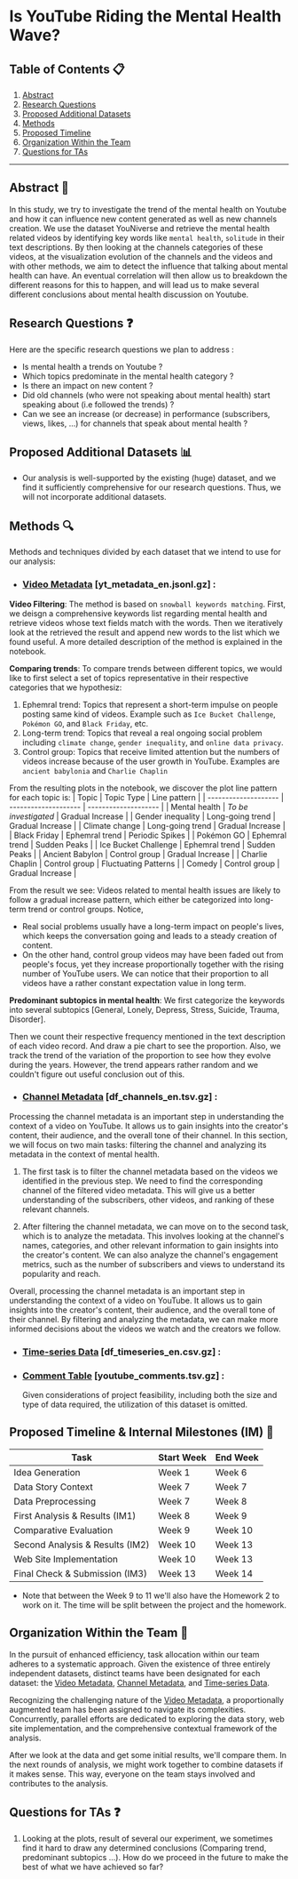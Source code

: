 # Is YouTube Riding the Mental Health Wave?

## Table of Contents 📋
1. [Abstract](#abstract)
2. [Research Questions](#research-questions)
3. [Proposed Additional Datasets](#proposed-additional-datasets)
4. [Methods](#methods)
5. [Proposed Timeline](#proposed-timeline--internal-milestones-im-)
6. [Organization Within the Team](#organization-within-the-team)
7. [Questions for TAs](#questions-for-tas-optional)

---

## Abstract 📝
<!-- A brief overview (around 150 words) describing the project's idea and goals. Discuss the motivation behind the project, the story you aim to tell, and why it's significant. -->

In this study, we try to investigate the trend of the mental health on Youtube and how it can influence new content generated as well as new channels creation.
We use the dataset YouNiverse and retrieve the mental health related videos by identifying key words like `mental health`, `solitude` in their text descriptions.
By then looking at the channels categories of these videos, at the visualization evolution of the channels and the videos and with other methods, we aim to detect the influence that talking about mental health can have. An eventual correlation will then allow us to breakdown the different reasons for this to happen, and will lead us to make several different conclusions about mental health discussion on Youtube.


## Research Questions ❓
<!-- - List the specific research questions you plan to address during the project. This helps to outline the scope and focus of your data analysis. -->
Here are the specific research questions we plan to address :
- Is mental health a trends on Youtube ?
- Which topics predominate in the mental health category ? 
- Is there an impact on new content ? 
- Did old channels (who were not speaking about mental health) start speaking about (i.e followed the trends) ?
- Can we see an increase (or decrease) in performance (subscribers, views, likes, ...) for channels that speak about mental health ?


## Proposed Additional Datasets 📊
<!-- - If applicable, provide a list of additional datasets you intend to use. Include details on how you plan to acquire, manage, process, and enrich these datasets. Consider data size and format, and demonstrate that you've familiarized yourself with relevant documentation. -->
- Our analysis is well-supported by the existing (huge) dataset, and we find it sufficiently comprehensive for our research questions. Thus, we will not incorporate additional datasets.

## Methods 🔍
<!-- - Briefly describe the methods and techniques you intend to use for the data analysis. This could include statistical methods, machine learning algorithms, or any other relevant approaches. -->
Methods and techniques divided by each dataset that we intend to use for our analysis: 

- ### [Video Metadata](#video-metadata-yt_metadata_enjsonlgz) [yt_metadata_en.jsonl.gz] :

**Video Filtering**: 
The method is based on `snowball keywords matching`. First, we deisgn a comprehensive keywords list regarding mental health and retrieve videos whose text fields match with the words. Then we iteratively look at the retrieved the result and append new words to the list which we found useful. A more detailed description of the method is explained in the notebook.

**Comparing trends**: To compare trends between different topics, we would like to first select a set of topics representative in their respective categories that we hypothesiz:

1. Ephemral trend: Topics that represent a short-term impulse on people posting same kind of videos. Example such as `Ice Bucket Challenge`, `Pokémon GO`, and `Black Friday`, etc.
2. Long-term trend: Topics that reveal a real ongoing social problem including `climate change`, `gender inequality`, and `online data privacy`.
3. Control group: Topics that receive limited attention but the numbers of videos increase because of the user growth in YouTube. Examples are `ancient babylonia` and `Charlie Chaplin`

From the resulting plots in the notebook, we discover the plot line pattern for each topic is:
| Topic                | Topic Type           | Line pattern         |
| -------------------- | -------------------- | -------------------- |
| Mental health        | *To be investigated* | Gradual Increase     |
| Gender inequality    | Long-going trend     | Gradual Increase     |
| Climate change       | Long-going trend     | Gradual Increase     | 
| Black Friday         | Ephemral trend       | Periodic Spikes      |
| Pokémon GO           | Ephemral trend       | Sudden Peaks         |
| Ice Bucket Challenge | Ephemral trend       | Sudden Peaks         |
| Ancient Babylon      | Control group            | Gradual Increase     |
| Charlie Chaplin      | Control group            | Fluctuating Patterns |
| Comedy               | Control group            | Gradual Increase     |


<!-- 1. Sudden Peaks: A sharp increase in the number of videos over a short period might suggest a trend, especially if it's followed by a sharp decline. Trends often correlate with a viral event or a fad that quickly gains and then loses public interest.
2. Gradual Increase: A steady or sequential increase in the number of videos over a longer period may indicate a growing concern or interest in an issue, suggesting it's an ongoing topic rather than a fleeting trend.
3. Sustained Levels: If after a rise, the number of videos remains consistently high instead of dropping back down, this could imply that the topic has evolved into an enduring issue.
4. Periodic Spikes: Repeated spikes could indicate recurring interest in a topic, which could be a trend that comes back in waves, possibly tied to seasonal events or recurring triggers. Examples are Black Friday as shown in our code, election, Olympics etc.
5. Fluctuating Patterns: If the number of videos varies irregularly without a clear trend or seasonality, this could indicate fluctuating interest in the topic. Such a pattern may be driven by sporadic events or news that intermittently captures public attention.  -->

From the result we see: Videos related to mental health issues are likely to follow a gradual increase pattern, which either be categorized into long-term trend or control groups. Notice,
*  Real social problems usually have a long-term impact on people's lives, which keeps the conversation going and leads to a steady creation of content.
*  On the other hand, control group videos may have been faded out from people's focus, yet they increase proportionally together with the rising number of YouTube users. We can notice that their proportion to all videos have a rather constant expectation value in long term.

**Predominant subtopics in mental health**: We first categorize the keywords into several subtopics [General, Lonely, Depress, Stress, Suicide, Trauma, Disorder].

<!-- | Subtopics                | Keywords           |
| -------------------- | -------------------- | 
| General        | [mental health, mental illness, emo, psycho, psychiatr] | 
| Lonely    | [solitude, alone, lonely, loneliness]     |
| Depress      | depress     | 
| Stress        | stress,  anxiety, anxious      |
| Suicide          | suicid         |
| Trauma | trauma, ptsd         |
| Disorder     | disorder          |  -->

Then we count their respective frequency mentioned in the text description of each video record. And draw a pie chart to see the proportion. Also, we track the trend of the variation of the proportion to see how they evolve during the years. However, the trend appears rather random and we couldn't figure out useful conclusion out of this.

- ### [Channel Metadata](#channel-metadata-df_channels_entsvgz) [df_channels_en.tsv.gz] : 
Processing the channel metadata is an important step in understanding the context of a video on YouTube. It allows us to gain insights into the creator's content, their audience, and the overall tone of their channel. In this section, we will focus on two main tasks: filtering the channel and analyzing its metadata in the context of mental health.

1. The first task is to filter the channel metadata based on the videos we identified in the previous step. We need to find the corresponding channel of the filtered video metadata. This will give us a better understanding of the subscribers, other videos, and ranking of these relevant channels.

2. After filtering the channel metadata, we can move on to the second task, which is to analyze the metadata. This involves looking at the channel's names, categories, and other relevant information to gain insights into the creator's content. We can also analyze the channel's engagement metrics, such as the number of subscribers and views to understand its popularity and reach.

Overall, processing the channel metadata is an important step in understanding the context of a video on YouTube. It allows us to gain insights into the creator's content, their audience, and the overall tone of their channel. By filtering and analyzing the metadata, we can make more informed decisions about the videos we watch and the creators we follow.



- ### [Time-series Data](#time-series-data-df_timeseries_encsvgz) [df_timeseries_en.csv.gz] : 
- ### [Comment Table](#comment-table-youtube_commentstsvgz) [youtube_comments.tsv.gz] : 
    Given considerations of project feasibility, including both the size and type of data required, the utilization of this dataset is omitted.

## Proposed Timeline & Internal Milestones (IM) 📅

| Task                              | Start Week | End Week  |
| --------------------------------- | ---------- | --------- |
| Idea Generation                   | Week 1     | Week 6    |
| Data Story Context                | Week 7     | Week 7    |
| Data Preprocessing                | Week 7     | Week 8    |
| First Analysis & Results (IM1)    | Week 8     | Week 9    |
| Comparative Evaluation            | Week 9     | Week 10   |
| Second Analysis & Results (IM2)   | Week 10    | Week 13   |
| Web Site Implementation           | Week 10    | Week 13   |
| Final Check & Submission (IM3)    | Week 13    | Week 14   |

- Note that between the Week 9 to 11 we'll also have the Homework 2 to work on it. The time will be split between the project and the homework.

## Organization Within the Team 🤝
<!-- - List internal milestones for the team, leading up to project Milestone P3. This section helps ensure everyone is on the same page regarding responsibilities and progress. -->
In the pursuit of enhanced efficiency, task allocation within our team adheres to a systematic approach. Given the existence of three entirely independent datasets, distinct teams have been designated for each dataset: the [Video Metadata](#video-metadata), [Channel Metadata](#channel-metadata), and [Time-series Data](#time-series-data).

Recognizing the challenging nature of the [Video Metadata](#video-metadata), a proportionally augmented team has been assigned to navigate its complexities. Concurrently, parallel efforts are dedicated to exploring the data story, web site implementation, and the comprehensive contextual framework of the analysis.

After we look at the data and get some initial results, we'll compare them. In the next rounds of analysis, we might work together to combine datasets if it makes sense. This way, everyone on the team stays involved and contributes to the analysis.

## Questions for TAs ❓
<!-- - Include any questions you have for the teaching assistants regarding the proposed project. This is an optional section, but it's a good opportunity to seek clarification or guidance. -->
1. Looking at the plots, result of several our experiment, we sometimes find it hard to draw any determined conclusions (Comparing trend, predominant subtopics ...). How do we proceed in the future to make the best of what we have achieved so far?
